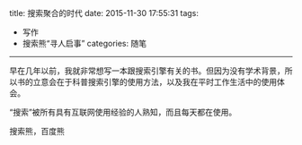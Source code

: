 title: 搜索聚合的时代
date: 2015-11-30 17:55:31
tags: 
- 写作
- 搜索熊“寻人启事”
categories: 随笔
---

早在几年以前，我就非常想写一本跟搜索引擎有关的书。但因为没有学术背景，所以书的立意会在于科普搜索引擎的使用方法，以及我在平时工作生活中的使用体会。

“搜索”被所有具有互联网使用经验的人熟知，而且每天都在使用。

搜索熊，百度熊
